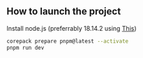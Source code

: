 ## How to launch the project
Install node.js (preferrably 18.14.2 using [This](https://github.com/nvm-sh/nvm))
```bash
corepack prepare pnpm@latest --activate
pnpm run dev
```